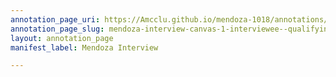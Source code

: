 ```yaml
---
annotation_page_uri: https://Amcclu.github.io/mendoza-1018/annotations/mendoza-interview-canvas-1-interviewee--qualifying--hesitation--.json
annotation_page_slug: mendoza-interview-canvas-1-interviewee--qualifying--hesitation--
layout: annotation_page
manifest_label: Mendoza Interview

---
```

